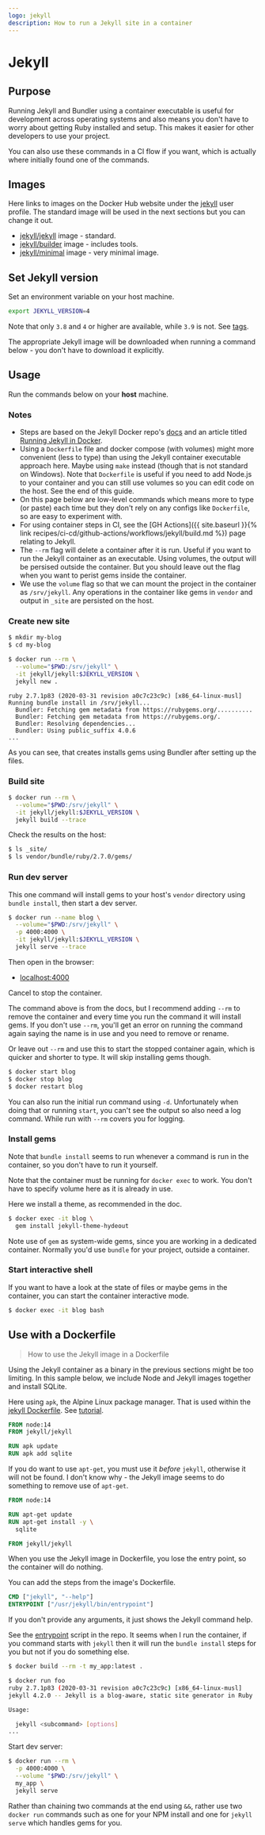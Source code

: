 ```yaml
---
logo: jekyll
description: How to run a Jekyll site in a container
---
```

# Jekyll

## Purpose

Running Jekyll and Bundler using a container executable is useful for development across operating systems and also means you don't have to worry about getting Ruby installed and setup. This makes it easier for other developers to use your project.

You can also use these commands in a CI flow if you want, which is actually where initially found one of the commands.


## Images

Here links to images on the Docker Hub website under the [jekyll](https://hub.docker.com/u/jekyll) user profile. The standard image will be used in the next sections but you can change it out.

- [jekyll/jekyll](https://hub.docker.com/r/jekyll/jekyll) image - standard.
- [jekyll/builder](https://hub.docker.com/r/jekyll/builder) image - includes tools.
- [jekyll/minimal](https://hub.docker.com/r/jekyll/minimal) image - very minimal image.


## Set Jekyll version

Set an environment variable on your host machine.

```sh
export JEKYLL_VERSION=4
```

Note that only `3.8` and `4` or higher are available, while `3.9` is not. See [tags](https://hub.docker.com/r/jekyll/jekyll/tags?page=1&ordering=last_updated).

The appropriate Jekyll image will be downloaded when running a command below - you don't have to download it explicitly.


## Usage

Run the commands below on your **host** machine.

### Notes

- Steps are based on the Jekyll Docker repo's [docs](https://github.com/envygeeks/jekyll-docker#readme) and an article titled [Running Jekyll in Docker](https://ddewaele.github.io/running-jekyll-in-docker/).
- Using a `Dockerfile` file and docker compose (with volumes) might more convenient (less to type) than using the Jekyll container executable approach here. Maybe using `make` instead (though that is not standard on Windows). Note that `Dockerfile` is useful if you need to add Node.js to your container and you can still use volumes so you can edit code on the host. See the end of this guide.
- On this page below are low-level commands which means more to type (or paste) each time but they don't rely on any configs like `Dockerfile`, so are easy to experiment with.
- For using container steps in CI, see the [GH Actions]({{ site.baseurl }}{% link recipes/ci-cd/github-actions/workflows/jekyll/build.md %}) page relating to Jekyll.
- The `--rm` flag will delete a container after it is run. Useful if you want to run the Jekyll container as an executable. Using volumes, the output will be persised outside the container. But you should leave out the flag when you want to perist gems inside the container.
- We use the `volume` flag so that we can mount the project in the container as `/srv/jekyll`. Any operations in the container like gems in `vendor` and output in `_site` are persisted on the host.

### Create new site

```sh
$ mkdir my-blog
$ cd my-blog
```

```sh
$ docker run --rm \
  --volume="$PWD:/srv/jekyll" \
  -it jekyll/jekyll:$JEKYLL_VERSION \
  jekyll new .
```

```
ruby 2.7.1p83 (2020-03-31 revision a0c7c23c9c) [x86_64-linux-musl]
Running bundle install in /srv/jekyll...
  Bundler: Fetching gem metadata from https://rubygems.org/..........
  Bundler: Fetching gem metadata from https://rubygems.org/.
  Bundler: Resolving dependencies...
  Bundler: Using public_suffix 4.0.6
...
```

As you can see, that creates installs gems using Bundler after setting up the files.

### Build site

```sh
$ docker run --rm \
  --volume="$PWD:/srv/jekyll" \
  -it jekyll/jekyll:$JEKYLL_VERSION \
  jekyll build --trace
```

Check the results on the host:

```sh
$ ls _site/
$ ls vendor/bundle/ruby/2.7.0/gems/
```

### Run dev server

This one command will install gems to your host's `vendor` directory using `bundle install`, then start a dev server.

```sh
$ docker run --name blog \
  --volume="$PWD:/srv/jekyll" \
  -p 4000:4000 \
  -it jekyll/jekyll:$JEKYLL_VERSION \
  jekyll serve --trace
```

Then open in the browser:

- [localhost:4000](http://localhost:4000)

Cancel to stop the container.

The command above is from the docs, but I recommend adding `--rm` to remove the container and every time you run the command it will install gems. If you don't use `--rm`, you'll get an error on running the command again saying the name is in use and you need to remove or rename.

Or leave out `--rm` and use this to start the stopped container again, which is quicker and shorter to type. It will skip installing gems though.

```sh
$ docker start blog
$ docker stop blog
$ docker restart blog
```

You can also run the initial run command using `-d`. Unfortunately when doing that or running `start`, you can't see the output so also need a log command. While run with `--rm` covers you for logging.

### Install gems

Note that `bundle install` seems to run whenever a command is run in the container, so you don't have to run it yourself.

Note that the container must be running for `docker exec` to work. You don't have to specify volume here as it is already in use.

Here we install a theme, as recommended in the doc.

```sh
$ docker exec -it blog \
  gem install jekyll-theme-hydeout
```

Note use of `gem` as system-wide gems, since you are working in a dedicated container. Normally you'd use `bundle` for your project, outside a container.

### Start interactive shell

If you want to have a look at the state of files or maybe gems in the container, you can start the container interactive mode.

```sh
$ docker exec -it blog bash
```


## Use with a Dockerfile
> How to use the Jekyll image in a Dockerfile

Using the Jekyll container as a binary in the previous sections might be too limiting. In this sample below, we include Node and Jekyll images together and install SQLite.

Here using `apk`, the Alpine Linux package manager. That is used within the [jekyll Dockerfile](https://github.com/envygeeks/jekyll-docker/blob/master/repos/jekyll/Dockerfile). See [tutorial](https://www.cyberciti.biz/faq/10-alpine-linux-apk-command-examples/).

```Dockerfile
FROM node:14
FROM jekyll/jekyll

RUN apk update
RUN apk add sqlite
```

If you do want to use `apt-get`, you must use it _before_ `jekyll`, otherwise it will not be found. I don't know why - the Jekyll image seems to do something to remove use of `apt-get`.

```Dockerfile
FROM node:14

RUN apt-get update
RUN apt-get install -y \
  sqlite

FROM jekyll/jekyll
```

When you use the Jekyll image in Dockerfile, you lose the entry point, so the container will do nothing.

You can add the steps from the image's Dockerfile.

```Dockerfile
CMD ["jekyll", "--help"]
ENTRYPOINT ["/usr/jekyll/bin/entrypoint"]
```

If you don't provide any arguments, it just shows the Jekyll command help.

See the [entrypoint](https://github.com/envygeeks/jekyll-docker/blob/master/repos/jekyll/copy/all/usr/jekyll/bin/entrypoint) script in the repo. It seems when I run the container, if you command starts with `jekyll` then it will run the `bundle install` steps for you but not if you do something else.

```sh
$ docker build --rm -t my_app:latest .
```

```sh
$ docker run foo
ruby 2.7.1p83 (2020-03-31 revision a0c7c23c9c) [x86_64-linux-musl]
jekyll 4.2.0 -- Jekyll is a blog-aware, static site generator in Ruby

Usage:

  jekyll <subcommand> [options]
...
```

Start dev server:

```sh
$ docker run --rm \
  -p 4000:4000 \
  --volume "$PWD:/srv/jekyll" \
  my_app \
  jekyll serve
```

Rather than chaining two commands at the end using `&&`, rather use two `docker run` commands such as one for your NPM install and one for `jekyll serve` which handles gems for you.
